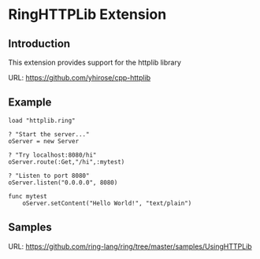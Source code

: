 # RingHTTPLib Extension

## Introduction

This extension provides support for the httplib library

URL: https://github.com/yhirose/cpp-httplib

## Example

	load "httplib.ring"

	? "Start the server..."
	oServer = new Server 

	? "Try localhost:8080/hi"
	oServer.route(:Get,"/hi",:mytest)

	? "Listen to port 8080"
	oServer.listen("0.0.0.0", 8080)

	func mytest 
		oServer.setContent("Hello World!", "text/plain")

## Samples

URL: https://github.com/ring-lang/ring/tree/master/samples/UsingHTTPLib